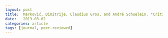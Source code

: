 ```yaml
---
layout: post
title:  Marković, Dimitrije, Claudius Gros, and André Schuelein. *Criticality in conserved dynamical systems&#58; Experimental observation vs. exact properties.* Chaos (2013). [doi]( https://doi.org/10.1063/1.4773003) [pdf](http://arxiv.org/pdf/1107.0587)
date:   2013-03-02
categories: article
tags: [journal, peer-reviewed]
---
```



